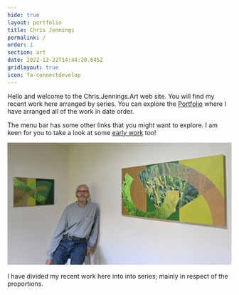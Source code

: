 ```yaml
---
hide: true
layout: portfolio
title: Chris Jennings
permalink: /
order: 1
section: art
date: 2022-12-22T14:44:28.645Z
gridlayout: true
icon: fa-connectdevelop
---
```

Hello and welcome to the Chris.Jennings.Art web site. You will find my recent work here arranged by series. You can explore the [Portfolio](/portfolio/) where I have arranged all of the work in date order.

The menu bar has some other links that you might want to explore. I am keen for you to take a look at some [early work](/earlywork) too!

![Studio View](/uploads/nik_3016.jpeg "Chris and some recent work")

I have divided my recent work here into into series; mainly in respect of the proportions.
